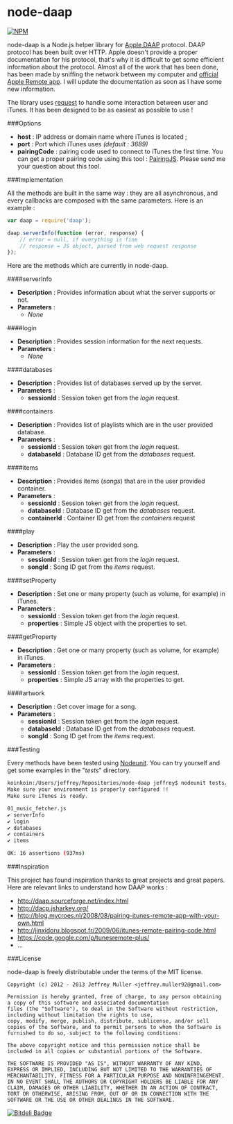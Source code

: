 node-daap
=========

[![NPM](https://nodei.co/npm/daap.png)](https://nodei.co/npm/daap/)

node-daap is a Node.js helper library for [Apple DAAP](http://en.wikipedia.org/wiki/Digital_Audio_Access_Protocol "Apple DAAP") protocol. DAAP protocol has been built over HTTP. Apple doesn't provide a proper documentation for his protocol, that's why it is difficult to get some efficient information about the protocol. Almost all of the work that has been done, has been made by sniffing the network between my computer and [official Apple Remote app](https://itunes.apple.com/fr/app/remote/id284417350?mt=8). I will update the documentation as soon as I have some new information.

The library uses [request](https://github.com/mikeal/request "Node Request") to handle some interaction between user and iTunes.  It has been designed to be as easiest as possible to use !

###Options

* __host__ : IP address or domain name where iTunes is located ;
* __port__ : Port which iTunes uses _(default : 3689)_
* __pairingCode__ : pairing code used to connect to iTunes the first time. You can get a proper pairing code using this tool : [PairingJS](https://github.com/j-muller/PairingJS). Please send me your question about this tool.

###Implementation

All the methods are built in the same way : they are all asynchronous, and every callbacks are composed with the same parameters. Here is an example :

```JavaScript
var daap = require('daap');

daap.serverInfo(function (error, response) {
    // error = null, if everything is fine
    // response = JS object, parsed from web request response
});
```

Here are the methods which are currently in node-daap.

####serverInfo

- __Description__ : Provides information about what the server supports or not.
- __Parameters__ :
  - _None_

####login

- __Description__ : Provides session information for the next requests.
- __Parameters__ :
  - _None_

####databases

- __Description__ : Provides list of databases served up by the server.
- __Parameters__ :
  - __sessionId__ : Session token get from the _login_ request.

####containers

- __Description__ : Provides list of playlists which are in the user provided database.
- __Parameters__ :
  - __sessionId__ : Session token get from the _login_ request.
  - __databaseId__ : Database ID get from the _databases_ request.

####items

- __Description__ : Provides items (_songs_) that are in the user provided container.
- __Parameters__ :
  - __sessionId__ : Session token get from the _login_ request.
  - __databaseId__ : Database ID get from the _databases_ request.
  - __containerId__ : Container ID get from the _containers_ request

####play

- __Description__ : Play the user provided song.
- __Parameters__ :
  - __sessionId__ : Session token get from the _login_ request.
  - __songId__ : Song ID get from the _items_ request.

####setProperty

- __Description__ : Set one or many property (such as volume, for example) in iTunes.
- __Parameters__ :
  - __sessionId__ : Session token get from the _login_ request.
  - __properties__ : Simple JS object with the properties to set. 

####getProperty

- __Description__ : Get one or many property (such as volume, for example) in iTunes.
- __Parameters__ :
  - __sessionId__ : Session token get from the _login_ request.
  - __properties__ : Simple JS array with the properties to get. 

####artwork

- __Description__ : Get cover image for a song.
- __Parameters__ :
  - __sessionId__ : Session token get from the _login_ request.
  - __databaseId__ : Database ID get from the _databases_ request.
  - __songId__ : Song ID get from the _items_ request.

###Testing

Every methods have been tested using [Nodeunit](https://github.com/caolan/nodeunit). You can try yourself and get some examples in the "_tests_" directory.

```Bash
koinkoin:/Users/jeffrey/Repositories/node-daap jeffrey$ nodeunit tests/01_music_fetcher.js 
Make sure your environment is properly configured !!
Make sure iTunes is ready.

01_music_fetcher.js
✔ serverInfo
✔ login
✔ databases
✔ containers
✔ items

OK: 16 assertions (937ms)
```

###Inspiration

This project has found inspiration thanks to great projects and great papers. Here are relevant links to understand how DAAP works :

* http://daap.sourceforge.net/index.html
* http://dacp.jsharkey.org/
* http://blog.mycroes.nl/2008/08/pairing-itunes-remote-app-with-your-own.html
* http://jinxidoru.blogspot.fr/2009/06/itunes-remote-pairing-code.html
* https://code.google.com/p/tunesremote-plus/
* ...

###License

node-daap is freely distributable under the terms of the MIT license.

```
Copyright (c) 2012 - 2013 Jeffrey Muller <jeffrey.muller92@gmail.com>

Permission is hereby granted, free of charge, to any person obtaining a copy of this software and associated documentation
files (the "Software"), to deal in the Software without restriction, including without limitation the rights to use,
copy, modify, merge, publish, distribute, sublicense, and/or sell copies of the Software, and to permit persons to whom the Software is furnished to do so, subject to the following conditions:

The above copyright notice and this permission notice shall be included in all copies or substantial portions of the Software.

THE SOFTWARE IS PROVIDED "AS IS", WITHOUT WARRANTY OF ANY KIND, EXPRESS OR IMPLIED, INCLUDING BUT NOT LIMITED TO THE WARRANTIES OF MERCHANTABILITY, FITNESS FOR A PARTICULAR PURPOSE AND NONINFRINGEMENT. IN NO EVENT SHALL THE AUTHORS OR COPYRIGHT HOLDERS BE LIABLE FOR ANY CLAIM, DAMAGES OR OTHER LIABILITY, WHETHER IN AN ACTION OF CONTRACT, TORT OR OTHERWISE, ARISING FROM, OUT OF OR IN CONNECTION WITH THE SOFTWARE OR THE USE OR OTHER DEALINGS IN THE SOFTWARE.
```

[![Bitdeli Badge](https://d2weczhvl823v0.cloudfront.net/j-muller/node-daap/trend.png)](https://bitdeli.com/free "Bitdeli Badge")